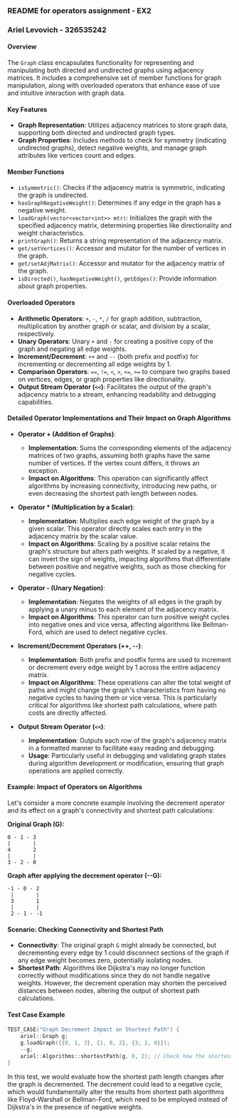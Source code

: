 ### README for operators assignment - EX2 
### Ariel Levovich - 326535242

#### Overview
The `Graph` class encapsulates functionality for representing and manipulating both directed and undirected graphs using adjacency matrices. It includes a comprehensive set of member functions for graph manipulation, along with overloaded operators that enhance ease of use and intuitive interaction with graph data.

#### Key Features
- **Graph Representation**: Utilizes adjacency matrices to store graph data, supporting both directed and undirected graph types.
- **Graph Properties**: Includes methods to check for symmetry (indicating undirected graphs), detect negative weights, and manage graph attributes like vertices count and edges.

#### Member Functions
- `isSymmetric()`: Checks if the adjacency matrix is symmetric, indicating the graph is undirected.
- `hasGraphNegativeWeight()`: Determines if any edge in the graph has a negative weight.
- `loadGraph(vector<vector<int>> mtr)`: Initializes the graph with the specified adjacency matrix, determining properties like directionality and weight characteristics.
- `printGraph()`: Returns a string representation of the adjacency matrix.
- `get/setVertices()`: Accessor and mutator for the number of vertices in the graph.
- `get/setAdjMatrix()`: Accessor and mutator for the adjacency matrix of the graph.
- `isDirected()`, `hasNegativeWeight()`, `getEdges()`: Provide information about graph properties.

#### Overloaded Operators
- **Arithmetic Operators**: `+`, `-`, `*`, `/` for graph addition, subtraction, multiplication by another graph or scalar, and division by a scalar, respectively.
- **Unary Operators**: Unary `+` and `-` for creating a positive copy of the graph and negating all edge weights.
- **Increment/Decrement**: `++` and `--` (both prefix and postfix) for incrementing or decrementing all edge weights by 1.
- **Comparison Operators**: `==`, `!=`, `<`, `>`, `<=`, `>=` to compare two graphs based on vertices, edges, or graph properties like directionality.
- **Output Stream Operator (`<<`)**: Facilitates the output of the graph's adjacency matrix to a stream, enhancing readability and debugging capabilities.

#### Detailed Operator Implementations and Their Impact on Graph Algorithms
- **Operator + (Addition of Graphs)**:
  - **Implementation**: Sums the corresponding elements of the adjacency matrices of two graphs, assuming both graphs have the same number of vertices. If the vertex count differs, it throws an exception.
  - **Impact on Algorithms**: This operation can significantly affect algorithms by increasing connectivity, introducing new paths, or even decreasing the shortest path length between nodes.
  
- **Operator * (Multiplication by a Scalar)**:
  - **Implementation**: Multiplies each edge weight of the graph by a given scalar. This operator directly scales each entry in the adjacency matrix by the scalar value.
  - **Impact on Algorithms**: Scaling by a positive scalar retains the graph's structure but alters path weights. If scaled by a negative, it can invert the sign of weights, impacting algorithms that differentiate between positive and negative weights, such as those checking for negative cycles.
  
- **Operator - (Unary Negation)**:
  - **Implementation**: Negates the weights of all edges in the graph by applying a unary minus to each element of the adjacency matrix.
  - **Impact on Algorithms**: This operator can turn positive weight cycles into negative ones and vice versa, affecting algorithms like Bellman-Ford, which are used to detect negative cycles.

- **Increment/Decrement Operators (++, --)**:
  - **Implementation**: Both prefix and postfix forms are used to increment or decrement every edge weight by 1 across the entire adjacency matrix.
  - **Impact on Algorithms**: These operations can alter the total weight of paths and might change the graph's characteristics from having no negative cycles to having them or vice versa. This is particularly critical for algorithms like shortest path calculations, where path costs are directly affected.

- **Output Stream Operator (`<<`)**:
  - **Implementation**: Outputs each row of the graph's adjacency matrix in a formatted manner to facilitate easy reading and debugging.
  - **Usage**: Particularly useful in debugging and validating graph states during algorithm development or modification, ensuring that graph operations are applied correctly.
 
#### Example: Impact of Operators on Algorithms

Let's consider a more concrete example involving the decrement operator and its effect on a graph's connectivity and shortest path calculations:

**Original Graph (G):**
```
0 - 1 - 3
|       |
4       2
|       |
3 - 2 - 0
```
**Graph after applying the decrement operator (--G):**
```
-1 - 0 - 2
 |       |
 3       1
 |       |
 2 - 1 - -1
```

#### Scenario: Checking Connectivity and Shortest Path
- **Connectivity**: The original graph `G` might already be connected, but decrementing every edge by 1 could disconnect sections of the graph if any edge weight becomes zero, potentially isolating nodes.
- **Shortest Path**: Algorithms like Dijkstra's may no longer function correctly without modifications since they do not handle negative weights. However, the decrement operation may shorten the perceived distances between nodes, altering the output of shortest path calculations.

#### Test Case Example
```cpp
TEST_CASE("Graph Decrement Impact on Shortest Path") {
    ariel::Graph g;
    g.loadGraph({{0, 1, 3}, {1, 0, 2}, {3, 2, 0}});
    --g;
    ariel::Algorithms::shortestPath(g, 0, 2); // Check how the shortest path is affected
}
```
In this test, we would evaluate how the shortest path length changes after the graph is decremented. The decrement could lead to a negative cycle, which would fundamentally alter the results from shortest path algorithms like Floyd-Warshall or Bellman-Ford, which need to be employed instead of Dijkstra's in the presence of negative weights.
